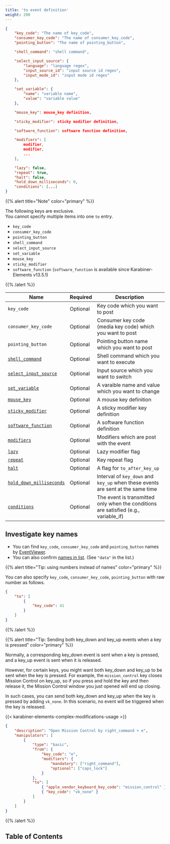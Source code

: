 ```yaml
---
title: 'to event definition'
weight: 200
---
```


```json
{
    "key_code": "The name of key_code",
    "consumer_key_code": "The name of consumer_key_code",
    "pointing_button": "The name of pointing_button",

    "shell_command": "shell command",

    "select_input_source": {
        "language": "language regex",
        "input_source_id": "input source id regex",
        "input_mode_id": "input mode id regex"
    },

    "set_variable": {
        "name": "variable name",
        "value": "variable value"
    },

    "mouse_key": mouse_key definition,

    "sticky_modifier": sticky modifier definition,

    "software_function": software function definition,

    "modifiers": [
        modifier,
        modifier,
        ...
    ],

    "lazy": false,
    "repeat": true,
    "halt": false,
    "hold_down_milliseconds": 0,
    "conditions": [...]
}
```

{{% alert title="Note" color="primary" %}}

The following keys are exclusive.<br/>
You cannot specify multiple items into one `to` entry.

-   `key_code`
-   `consumer_key_code`
-   `pointing_button`
-   `shell_command`
-   `select_input_source`
-   `set_variable`
-   `mouse_key`
-   `sticky_modifier`
-   `software_function` (`software_function` is available since Karabiner-Elements v13.5.1)

{{% /alert %}}

| Name                                                | Required | Description                                                                         |
| --------------------------------------------------- | -------- | ----------------------------------------------------------------------------------- |
| `key_code`                                          | Optional | Key code which you want to post                                                     |
| `consumer_key_code`                                 | Optional | Consumer key code (media key code) which you want to post                           |
| `pointing_button`                                   | Optional | Pointing button name which you want to post                                         |
| [`shell_command`](shell-command/)                   | Optional | Shell command which you want to execute                                             |
| [`select_input_source`](select-input-source/)       | Optional | Input source which you want to switch                                               |
| [`set_variable`](set-variable/)                     | Optional | A varaible name and value which you want to change                                  |
| [`mouse_key`](mouse-key/)                           | Optional | A mouse key definition                                                              |
| [`sticky_modifier`](sticky-modifier/)               | Optional | A sticky modifier key definition                                                    |
| [`software_function`](software_function/)           | Optional | A software function definition                                                      |
| [`modifiers`](modifiers/)                           | Optional | Modifiers which are post with the event                                             |
| [`lazy`](lazy/)                                     | Optional | Lazy modifier flag                                                                  |
| [`repeat`](repeat/)                                 | Optional | Key repeat flag                                                                     |
| [`halt`](halt/)                                     | Optional | A flag for `to_after_key_up`                                                        |
| [`hold_down_milliseconds`](hold-down-milliseconds/) | Optional | Interval of `key_down` and `key_up` when these events are sent at the same time     |
| [`conditions`](to-conditions/)                      | Optional | The event is transmitted only when the conditions are satisfied (e.g., variable_if) |

## Investigate key names

-   You can find `key_code`, `consumer_key_code` and `pointing_button` names by [EventViewer](../../../manual/operation/eventviewer/).
-   You can also confirm [names in list](https://github.com/pqrs-org/Karabiner-Elements/blob/main/src/apps/SettingsWindow/Resources/simple_modifications.json).
    (See `"data"` in the list.)

{{% alert title="Tip: using numbers instead of names" color="primary" %}}

You can also specify `key_code`, `consumer_key_code`, `pointing_button` with raw number as follows.<br />

```json
{
    "to": [
        {
            "key_code": 41
        }
    ]
}
```

{{% /alert %}}

{{% alert title="Tip: Sending both key_down and key_up events when a key is pressed" color="primary" %}}

Normally, a corresponding key_down event is sent when a key is pressed, and a key_up event is sent when it is released.

However, for certain keys, you might want both key_down and key_up to be sent when the key is pressed.
For example, the `mission_control` key closes Mission Control on key_up, so if you press and hold the key and then release it, the Mission Control window you just opened will end up closing.

In such cases, you can send both key_down and key_up when the key is pressed by adding `vk_none`.
In this scenario, no event will be triggered when the key is released.

{{< karabiner-elements-complex-modifications-usage >}}

```json
{
    "description": "Open Mission Control by right_command + e",
    "manipulators": [
        {
            "type": "basic",
            "from": {
                "key_code": "e",
                "modifiers": {
                    "mandatory": ["right_command"],
                    "optional": ["caps_lock"]
                }
            },
            "to": [
                { "apple_vendor_keyboard_key_code": "mission_control" },
                { "key_code": "vk_none" }
            ]
        }
    ]
}
```

{{% /alert %}}

## Table of Contents
